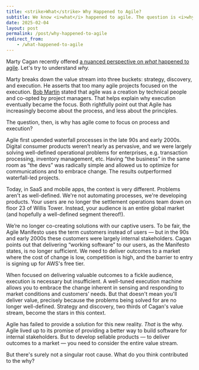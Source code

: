 ```yaml
---
title: <strike>What</strike> Why Happened to Agile?
subtitle: We know <i>what</i> happened to agile. The question is <i>why</i>.
date: 2025-02-04
layout: post
permalink: /post/why-happened-to-agile
redirect_from:
    - /what-happened-to-agile
---
```


Marty Cagan recently offered [a nuanced perspective on *what* happened to agile](https://www.svpg.com/the-product-model-and-agile/). Let's try to understand *why.*

Marty breaks down the value stream into three buckets: strategy, discovery, and execution. He asserts that too many agile projects focused on the execution. [Bob Martin](https://www.youtube.com/watch?v=PnwhBP_Lmow) stated that agile was a creation by technical people and co-opted by project managers. That helps explain why execution eventually became the focus. Both rightfully point out that Agile has increasingly become about the process, and less about the principles. 

The question, then, is why has agile come to focus on process and execution?

Agile first upended waterfall processes in the late 90s and early 2000s. Digital consumer products weren’t nearly as pervasive, and we were largely solving well-defined operational problems for enterprises, e.g. transaction processing, inventory management, etc. Having “the business” in the same room as “the devs” was radically simple and allowed us to optimize for communications and to embrace change. The results outperformed waterfall-led projects.

Today, in SaaS and mobile apps, the context is very different. Problems aren't as well-defined. We're not automating processes, we're developing products. Your users are no longer the settlement operations team down on floor 23 of Willis Tower. Instead, your audience is an entire global market (and hopefully a well-defined segment thereof!).

We’re no longer co-creating solutions with our captive users. To be fair, the Agile Manifesto uses the term customers instead of users — but in the 90s and early 2000s these customers were largely internal stakeholders. Cagan points out that delivering “working software” to our users, as the Manifesto states, is no longer sufficient. We need to deliver outcomes to a market where the cost of change is low, competition is high, and the barrier to entry is signing up for AWS's free tier.

When focused on delivering valuable outcomes to a fickle audience, execution is necessary but insufficient. A well-tuned execution machine allows you to embrace the change inherent in sensing and responding to market conditions and customers’ needs. But that doesn't mean you'll deliver value, precisely because the problems being solved for are no longer well-defined. Strategy and discovery, two thirds of Cagan's value stream, become the stars in this context.

Agile has failed to provide a solution for this new reality. *That* is the why. Agile lived up to its promise of providing a better way to build software for internal stakeholders. But to develop sellable products — to deliver outcomes to a market — you need to consider the entire value stream.

But there's surely not a singular root cause. What do you think contributed to the why?